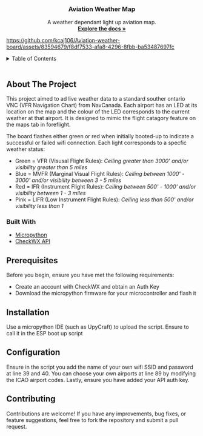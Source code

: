 <div id="top"></div>

<h3 align="center">Aviation Weather Map</h3>

  <p align="center">
    A weather dependant light up aviation map.
    <br />
    <a href="https://github.com/kcaj106/Aviation-weather-board"><strong>Explore the docs »</strong></a>
    <br />
  </p>
</div>


https://github.com/kcaj106/Aviation-weather-board/assets/83594679/f8df7533-afa8-4296-8fbb-ba53487697fc

<!-- TABLE OF CONTENTS -->
<details>
  <summary>Table of Contents</summary>
  <ol>
    <li>
      <a href="#about-the-project">About The Project</a>
      <ul>
        <li><a href="#built-with">Built With</a></li>
      </ul>
    </li>
    <li><a href="#prerequisites">Prerequisites</a></li>
    <li><a href="#installation">Installation</a></li>
    <li><a href="#configuration">Configuration</a></li>
    <li><a href="#contributing">Contributing</a></li>
  </ol>
</details>

<br/>


## About The Project

This project aimed to ad live weather data to a standard souther ontario VNC (VFR Navigation Chart) from NavCanada. Each airport has an LED at its location on the map and the colour of the LED corresponds to the current weather at that airport. It is designed to mimic the flight catagory feature on the maps tab in foreflight.

The board flashes either green or red when initially booted-up to indicate a successful or failed wifi connection. Each light corresponds to a specfic weather status:

* Green = VFR (Visusal Flight Rules): <i> Ceiling greater than 3000' and/or visibility greater than 5 miles</i>
* Blue = MVFR (Marginal Visual Flight Rules): <i> Ceiling between 1000' - 3000' and/or visibility between 3 - 5 miles</i>
* Red = IFR (Instrument Flight Rules): <i> Ceiling between 500' - 1000' and/or visibility between 1 - 3 miles</i>
* Pink = LIFR (Low Instrument Flight Rules): <i> Ceiling less than 500' and/or visibility less than 1</i>


### Built With

* [Micropython](https://micropython.org/)
* [CheckWX API](https://www.checkwxapi.com/)


## Prerequisites

Before you begin, ensure you have met the following requirements:

* Create an account with CheckWX and obtain an Auth Key
* Download the micropython firmware for your microcontroller and flash it

## Installation

Use a micropython IDE (such as UpyCraft) to upload the script. Ensure to call it in the ESP boot up script

## Configuration

Ensure in the script you add the name of your own wifi SSID and password at line 39 and 40. You can choose your own airports at line 89 by modifying the ICAO airport codes. Lastly, ensure you have added your API auth key.

## Contributing

Contributions are welcome! If you have any improvements, bug fixes, or feature suggestions, feel free to fork the repository and submit a pull request.


